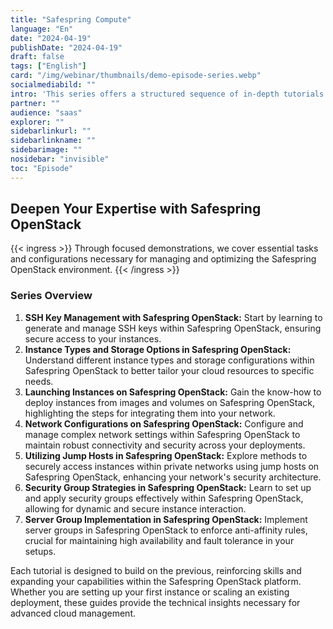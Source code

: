 ```yaml
---
title: "Safespring Compute"
language: "En"
date: "2024-04-19"
publishDate: "2024-04-19"
draft: false
tags: ["English"]
card: "/img/webinar/thumbnails/demo-episode-series.webp"
socialmediabild: ""
intro: 'This series offers a structured sequence of in-depth tutorials aimed at engineers looking to enhance their practical skills with Safespring platform. '
partner: ""
audience: "saas"
explorer: ""
sidebarlinkurl: ""
sidebarlinkname: ""
sidebarimage: ""
nosidebar: "invisible"
toc: "Episode"
---
```


## Deepen Your Expertise with Safespring OpenStack

{{< ingress >}}
Through focused demonstrations, we cover essential tasks and configurations necessary for managing and optimizing the Safespring OpenStack environment.
{{< /ingress >}}


### Series Overview

1. **SSH Key Management with Safespring OpenStack:** Start by learning to generate and manage SSH keys within Safespring OpenStack, ensuring secure access to your instances.
2. **Instance Types and Storage Options in Safespring OpenStack:** Understand different instance types and storage configurations within Safespring OpenStack to better tailor your cloud resources to specific needs.
3. **Launching Instances on Safespring OpenStack:** Gain the know-how to deploy instances from images and volumes on Safespring OpenStack, highlighting the steps for integrating them into your network.
4. **Network Configurations on Safespring OpenStack:** Configure and manage complex network settings within Safespring OpenStack to maintain robust connectivity and security across your deployments.
5. **Utilizing Jump Hosts in Safespring OpenStack:** Explore methods to securely access instances within private networks using jump hosts on Safespring OpenStack, enhancing your network's security architecture.
6. **Security Group Strategies in Safespring OpenStack:** Learn to set up and apply security groups effectively within Safespring OpenStack, allowing for dynamic and secure instance interaction.
7. **Server Group Implementation in Safespring OpenStack:** Implement server groups in Safespring OpenStack to enforce anti-affinity rules, crucial for maintaining high availability and fault tolerance in your setups.

Each tutorial is designed to build on the previous, reinforcing skills and expanding your capabilities within the Safespring OpenStack platform. Whether you are setting up your first instance or scaling an existing deployment, these guides provide the technical insights necessary for advanced cloud management.